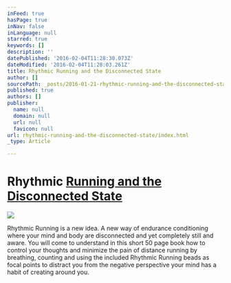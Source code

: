 ```yaml
---
inFeed: true
hasPage: true
inNav: false
inLanguage: null
starred: true
keywords: []
description: ''
datePublished: '2016-02-04T11:28:30.073Z'
dateModified: '2016-02-04T11:28:03.261Z'
title: Rhythmic Running and the Disconnected State
author: []
sourcePath: _posts/2016-01-21-rhythmic-running-and-the-disconnected-state.md
published: true
authors: []
publisher:
  name: null
  domain: null
  url: null
  favicon: null
url: rhythmic-running-and-the-disconnected-state/index.html
_type: Article

---
```

# Rhythmic [Running and the Disconnected State][0]
![](https://s3-us-west-2.amazonaws.com/the-grid-img/p/ccc9e517036d7a0b5ba2d710e01f2027c18f892a.jpg)

Rhythmic Running is a new idea. A new way of endurance conditioning where your mind and body are disconnected and yet completely still and aware. You will come to understand in this short 50 page book how to control your thoughts and minimize the pain of distance running by breathing, counting and using the included Rhythmic Running beads as focal points to distract you from the negative perspective your mind has a habit of creating around you.

[0]: null